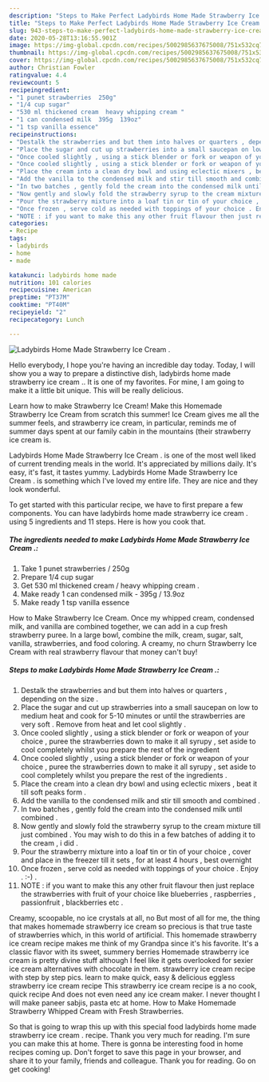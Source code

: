 ```yaml
---
description: "Steps to Make Perfect Ladybirds Home Made Strawberry Ice Cream ."
title: "Steps to Make Perfect Ladybirds Home Made Strawberry Ice Cream ."
slug: 943-steps-to-make-perfect-ladybirds-home-made-strawberry-ice-cream
date: 2020-05-28T13:16:55.901Z
image: https://img-global.cpcdn.com/recipes/5002985637675008/751x532cq70/ladybirds-home-made-strawberry-ice-cream-recipe-main-photo.jpg
thumbnail: https://img-global.cpcdn.com/recipes/5002985637675008/751x532cq70/ladybirds-home-made-strawberry-ice-cream-recipe-main-photo.jpg
cover: https://img-global.cpcdn.com/recipes/5002985637675008/751x532cq70/ladybirds-home-made-strawberry-ice-cream-recipe-main-photo.jpg
author: Christian Fowler
ratingvalue: 4.4
reviewcount: 5
recipeingredient:
- "1 punet strawberries  250g"
- "1/4 cup sugar"
- "530 ml thickened cream  heavy whipping cream "
- "1 can condensed milk  395g  139oz"
- "1 tsp vanilla essence"
recipeinstructions:
- "Destalk the strawberries and but them into halves or quarters , depending on the size ."
- "Place the sugar and cut up strawberries into a small saucepan on low to medium heat and cook for 5-10 minutes or until the strawberries are very soft . Remove from heat and let cool slightly ."
- "Once cooled slightly , using a stick blender or fork or weapon of your choice , puree the strawberries down to make it all syrupy , set aside to cool completely whilst you prepare the rest of the ingredient"
- "Once cooled slightly , using a stick blender or fork or weapon of your choice , puree the strawberries down to make it all syrupy , set aside to cool completely whilst you prepare the rest of the ingredients ."
- "Place the cream into a clean dry bowl and using eclectic mixers , beat it till soft peaks form ."
- "Add the vanilla to the condensed milk and stir till smooth and combined ."
- "In two batches , gently fold the cream into the condensed milk until combined ."
- "Now gently and slowly fold the strawberry syrup to the cream mixture till just combined . You may wish to do this in a few batches of adding it to the cream , i did ."
- "Pour the strawberry mixture into a loaf tin or tin of your choice ,  cover and place in the freezer till it sets , for at least 4 hours , best overnight"
- "Once frozen , serve cold as needed with toppings of your choice . Enjoy . :-) ."
- "NOTE : if you want to make this any other fruit flavour then just replace the strawberries with fruit of your choice like blueberries , raspberries , passionfruit , blackberries etc ."
categories:
- Recipe
tags:
- ladybirds
- home
- made

katakunci: ladybirds home made 
nutrition: 101 calories
recipecuisine: American
preptime: "PT37M"
cooktime: "PT40M"
recipeyield: "2"
recipecategory: Lunch

---
```



![Ladybirds Home Made Strawberry Ice Cream .](https://img-global.cpcdn.com/recipes/5002985637675008/751x532cq70/ladybirds-home-made-strawberry-ice-cream-recipe-main-photo.jpg)

Hello everybody, I hope you're having an incredible day today. Today, I will show you a way to prepare a distinctive dish, ladybirds home made strawberry ice cream .. It is one of my favorites. For mine, I am going to make it a little bit unique. This will be really delicious.

Learn how to make Strawberry Ice Cream! Make this Homemade Strawberry Ice Cream from scratch this summer! Ice Cream gives me all the summer feels, and strawberry ice cream, in particular, reminds me of summer days spent at our family cabin in the mountains (their strawberry ice cream is.

Ladybirds Home Made Strawberry Ice Cream . is one of the most well liked of current trending meals in the world. It's appreciated by millions daily. It's easy, it's fast, it tastes yummy. Ladybirds Home Made Strawberry Ice Cream . is something which I've loved my entire life. They are nice and they look wonderful.


To get started with this particular recipe, we have to first prepare a few components. You can have ladybirds home made strawberry ice cream . using 5 ingredients and 11 steps. Here is how you cook that.

<!--inarticleads1-->

##### The ingredients needed to make Ladybirds Home Made Strawberry Ice Cream .:

1. Take 1 punet strawberries / 250g
1. Prepare 1/4 cup sugar
1. Get 530 ml thickened cream / heavy whipping cream .
1. Make ready 1 can condensed milk - 395g / 13.9oz
1. Make ready 1 tsp vanilla essence


How to Make Strawberry Ice Cream. Once my whipped cream, condensed milk, and vanilla are combined together, we can add in a cup fresh strawberry puree. In a large bowl, combine the milk, cream, sugar, salt, vanilla, strawberries, and food coloring. A creamy, no churn Strawberry Ice Cream with real strawberry flavour that money can&#39;t buy! 

<!--inarticleads2-->

##### Steps to make Ladybirds Home Made Strawberry Ice Cream .:

1. Destalk the strawberries and but them into halves or quarters , depending on the size .
1. Place the sugar and cut up strawberries into a small saucepan on low to medium heat and cook for 5-10 minutes or until the strawberries are very soft . Remove from heat and let cool slightly .
1. Once cooled slightly , using a stick blender or fork or weapon of your choice , puree the strawberries down to make it all syrupy , set aside to cool completely whilst you prepare the rest of the ingredient
1. Once cooled slightly , using a stick blender or fork or weapon of your choice , puree the strawberries down to make it all syrupy , set aside to cool completely whilst you prepare the rest of the ingredients .
1. Place the cream into a clean dry bowl and using eclectic mixers , beat it till soft peaks form .
1. Add the vanilla to the condensed milk and stir till smooth and combined .
1. In two batches , gently fold the cream into the condensed milk until combined .
1. Now gently and slowly fold the strawberry syrup to the cream mixture till just combined . You may wish to do this in a few batches of adding it to the cream , i did .
1. Pour the strawberry mixture into a loaf tin or tin of your choice ,  cover and place in the freezer till it sets , for at least 4 hours , best overnight
1. Once frozen , serve cold as needed with toppings of your choice . Enjoy . :-) .
1. NOTE : if you want to make this any other fruit flavour then just replace the strawberries with fruit of your choice like blueberries , raspberries , passionfruit , blackberries etc .


Creamy, scoopable, no ice crystals at all, no But most of all for me, the thing that makes homemade strawberry ice cream so precious is that true taste of strawberries which, in this world of artificial. This homemade strawberry ice cream recipe makes me think of my Grandpa since it&#39;s his favorite. It&#39;s a classic flavor with its sweet, summery berries Homemade strawberry ice cream is pretty divine stuff although I feel like it gets overlooked for sexier ice cream alternatives with chocolate in them. strawberry ice cream recipe with step by step pics. learn to make quick, easy &amp; delicious eggless strawberry ice cream recipe This strawberry ice cream recipe is a no cook, quick recipe And does not even need any ice cream maker. I never thought I will make paneer sabjis, pasta etc at home. How to Make Homemade Strawberry Whipped Cream with Fresh Strawberries. 

So that is going to wrap this up with this special food ladybirds home made strawberry ice cream . recipe. Thank you very much for reading. I'm sure you can make this at home. There is gonna be interesting food in home recipes coming up. Don't forget to save this page in your browser, and share it to your family, friends and colleague. Thank you for reading. Go on get cooking!
